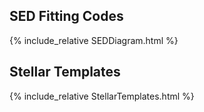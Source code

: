 ## SED Fitting Codes
{% include_relative SEDDiagram.html %}

## Stellar Templates

{% include_relative StellarTemplates.html %}